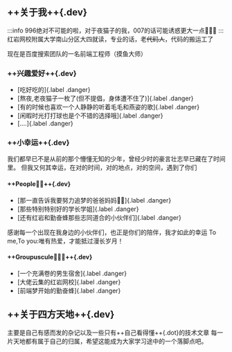 ## ++关于我++{.dev}

:::info
996绝对不可能的啦，对于夜猫子的我，007的话可能诱惑更大一点👻👻👻
:::
红岩网校附属大学南山分区大四就读，专业的话，老~~代码人~~，代码的搬运工了

现在是百度搜索团队的一名前端工程师（摸鱼大师）

### ++兴趣爱好++{.dev}
- [吃好吃的]{.label .danger}
- [熬夜,老夜猫子一枚了(但不提倡，身体遭不住了)]{.label .danger}
- [有的时候也喜欢一个人静静的听着毛毛和燕姿的歌]{.label .danger}
- [闲暇时光打打球也是个不错的选择哦]{.label .danger}
- [....]{.label .danger}


### ++小幸运++{.dev}
我们都早已不是从前的那个懵懂无知的少年，曾经少时的豪言壮志早已藏在了时间里。
但我又何其幸运，在对的时间，对的地点，对的空间，遇到了你们
#### ++People👩‍🚀++{.dev}
- [那一直告诉我要努力追梦的爸爸妈妈👨👩]{.label .danger}
- [那些特别特别好的学长学姐]{.label .danger}
- [还有红岩和勤奋蜂那些志同道合的小伙伴们]{.label .danger}

感谢每一个出现在我身边的小伙伴们，也正是你们的陪伴，我才如此的幸运
To me,To you:唯有热爱，才能抵过漫长岁月！

#### ++Groupuscule👨‍👧‍👧++{.dev}
- [一个充满卷的男生宿舍]{.label .danger}
- [大佬云集的红岩网校]{.label .danger}
- [前端梦开始的勤奋蜂]{.label .danger}

## ++关于四方天地++{.dev}

主要是自己有感而发的杂记以及一些只有++自己看得懂++{.dot}的技术文章
每一片天地都有属于自己的归属，希望这能成为大家学习途中的一个落脚点吧。

